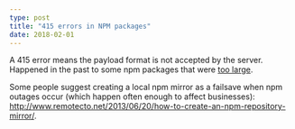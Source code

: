 ```yaml
---
type: post
title: "415 errors in NPM packages"
date: 2018-02-01
---
```


A 415 error means the payload format is not accepted by the server. 
Happened in the past to some npm packages that were [too large](https://status.npmjs.org/incidents/msyss994gf66).

Some people suggest creating a local npm mirror as a failsave when npm outages occur
(which happen often enough to affect businesses): http://www.remotecto.net/2013/06/20/how-to-create-an-npm-repository-mirror/.

